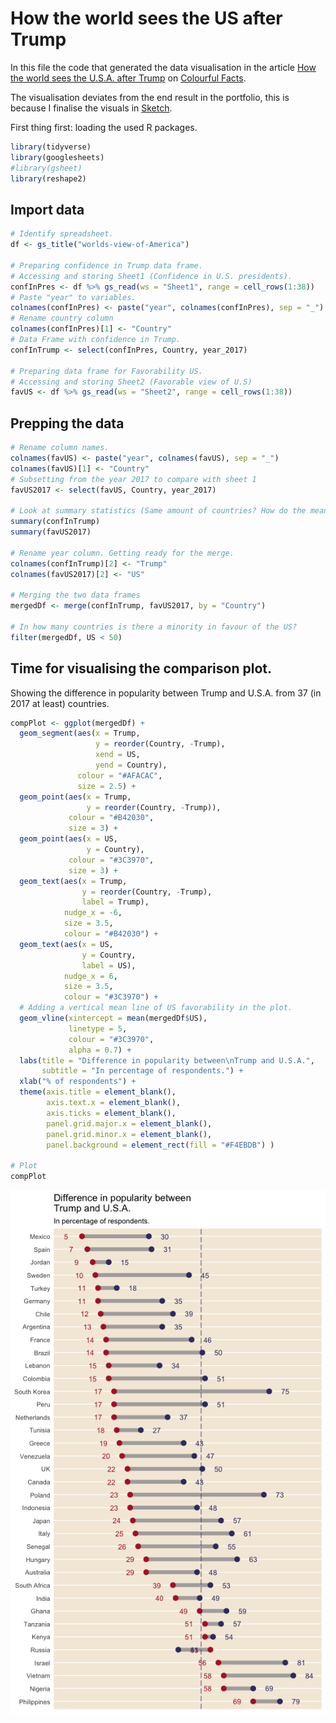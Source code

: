 How the world sees the US after Trump
================

In this file the code that generated the data visualisation in the article [How the world sees the U.S.A. after Trump](https://medium.com/tdebeus/how-the-world-sees-the-u-s-a-after-trump-2f2ad6dd0e12) on [Colourful Facts](https://medium.com/tdebeus).

The visualisation deviates from the end result in the portfolio, this is because I finalise the visuals in [Sketch](https://www.sketchapp.com/).

First thing first: loading the used R packages.

``` r
library(tidyverse)
library(googlesheets)
#library(gsheet)
library(reshape2)
```

Import data
-----------

``` r
# Identify spreadsheet.
df <- gs_title("worlds-view-of-America")

# Preparing confidence in Trump data frame.
# Accessing and storing Sheet1 (Confidence in U.S. presidents).
confInPres <- df %>% gs_read(ws = "Sheet1", range = cell_rows(1:38))
# Paste "year" to variables.
colnames(confInPres) <- paste("year", colnames(confInPres), sep = "_")
# Rename country column
colnames(confInPres)[1] <- "Country"
# Data Frame with confidence in Trump.
confInTrump <- select(confInPres, Country, year_2017)

# Preparing data frame for Favorability US.
# Accessing and storing Sheet2 (Favorable view of U.S)
favUS <- df %>% gs_read(ws = "Sheet2", range = cell_rows(1:38))
```

Prepping the data
-----------------

``` r
# Rename column names.
colnames(favUS) <- paste("year", colnames(favUS), sep = "_")
colnames(favUS)[1] <- "Country"
# Subsetting from the year 2017 to compare with sheet 1
favUS2017 <- select(favUS, Country, year_2017)

# Look at summary statistics (Same amount of countries? How do the mean and median differ?)
summary(confInTrump)
summary(favUS2017)

# Rename year column. Getting ready for the merge.
colnames(confInTrump)[2] <- "Trump" 
colnames(favUS2017)[2] <- "US"

# Merging the two data frames
mergedDf <- merge(confInTrump, favUS2017, by = "Country")

# In how many countries is there a minority in favour of the US? 
filter(mergedDf, US < 50)
```

Time for visualising the comparison plot.
-----------------------------------------

Showing the difference in popularity between Trump and U.S.A. from 37 (in 2017 at least) countries.

``` r
compPlot <- ggplot(mergedDf) +
  geom_segment(aes(x = Trump,
                   y = reorder(Country, -Trump),
                   xend = US,
                   yend = Country),
               colour = "#AFACAC",
               size = 2.5) +
  geom_point(aes(x = Trump, 
                 y = reorder(Country, -Trump)),
             colour = "#B42030",
             size = 3) +
  geom_point(aes(x = US, 
                 y = Country),
             colour = "#3C3970",
             size = 3) +
  geom_text(aes(x = Trump,
                y = reorder(Country, -Trump),
                label = Trump),
            nudge_x = -6,
            size = 3.5,
            colour = "#B42030") +
  geom_text(aes(x = US,
                y = Country,
                label = US),
            nudge_x = 6,
            size = 3.5,
            colour = "#3C3970") +
  # Adding a vertical mean line of US favorability in the plot.
  geom_vline(xintercept = mean(mergedDf$US),
             linetype = 5,
             colour = "#3C3970",
             alpha = 0.7) +
  labs(title = "Difference in popularity between\nTrump and U.S.A.",
       subtitle = "In percentage of respondents.") +
  xlab("% of respondents") +
  theme(axis.title = element_blank(),
        axis.text.x = element_blank(),
        axis.ticks = element_blank(),
        panel.grid.major.x = element_blank(),
        panel.grid.minor.x = element_blank(),
        panel.background = element_rect(fill = "#F4EBDB") )

# Plot
compPlot
```

![](R-code_files/figure-markdown_github-ascii_identifiers/comparison%20plot-1.png)
